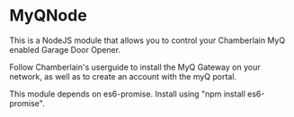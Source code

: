 MyQNode
===

This is a NodeJS module that allows you to control your Chamberlain MyQ enabled 
Garage Door Opener. 

Follow Chamberlain's userguide to install the MyQ Gateway on your network, as well as
to create an account with the myQ portal.


This module depends on es6-promise. Install using "npm install es6-promise".
